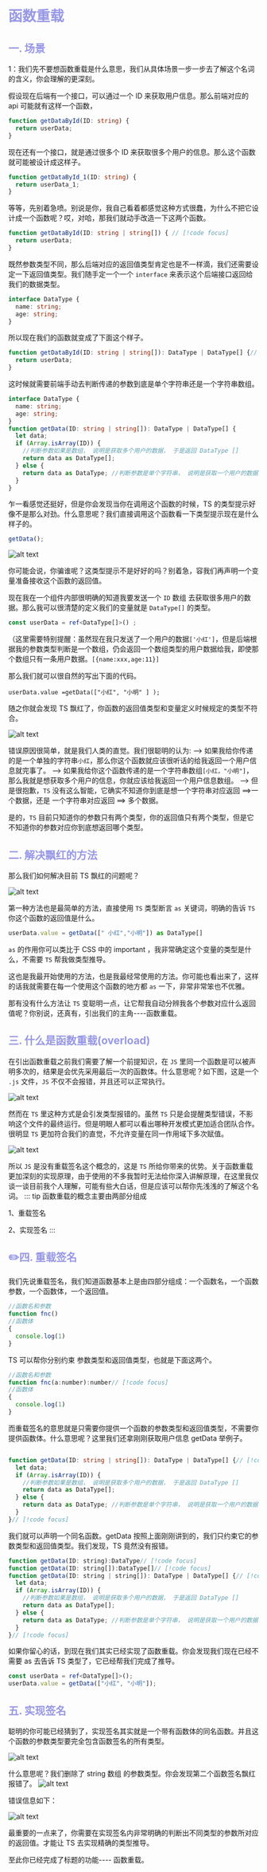 # <font color=#9898E5>函数重载</font>

## <font color=#9898E5>一. 场景</font>

1：我们先不要想函数重载是什么意思，我们从具体场景一步一步去了解这个名词的含义，你会理解的更深刻。

假设现在后端有一个接口，可以通过一个 ID 来获取用户信息。那么前端对应的 api 可能就有这样一个函数，

```ts
function getDataById(ID: string) {
  return userData;
}
```

现在还有一个接口，就是通过很多个 ID 来获取很多个用户的信息。那么这个函数就可能被设计成这样子。

```ts
function getDataById_1(ID: string) {
  return userData_1;
}
```

等等，先别着急喷。别说是你，我自己看着都感觉这种方式很蠢，为什么不把它设计成一个函数呢？哎，对哈，那我们就动手改造一下这两个函数。

```ts
function getDataById(ID: string | string[]) { // [!code focus]
  return userData;
}
```

既然参数类型不同，那么后端对应的返回值类型肯定也是不一样滴，我们还需要设定一下返回值类型。我们随手定一个一个 `interface` 来表示这个后端接口返回给我们的数据类型。

```ts
interface DataType {
  name: string;
  age: string;
}
```

所以现在我们的函数就变成了下面这个样子。

```ts
function getDataById(ID: string | string[]): DataType | DataType[] {// [!code focus]
  return userData;
}
```

这时候就需要前端手动去判断传递的参数到底是单个字符串还是一个字符串数组。

```ts
interface DataType {
  name: string;
  age: string;
}
function getData(ID: string | string[]): DataType | DataType[] {
  let data;
  if (Array.isArray(ID)) {
    //判断参数如果是数组， 说明是获取多个用户的数据， 于是返回 DataType []
    return data as DataType[];
  } else {
    return data as DataType; //判断参数是单个字符串， 说明是获取一个用户的数据， 于是返回 DataType
  }
}
```

乍一看感觉还挺好，但是你会发现当你在调用这个函数的时候，TS 的类型提示好像不是那么对劲。什么意思呢？我们直接调用这个函数看一下类型提示现在是什么样子的。

```ts
getData();
```

![alt text](/img/overload/Snipaste_2024-10-10_22-57-55.png)

你可能会说，你骗谁呢？这类型提示不是好好的吗？别着急，容我们再声明一个变量准备接收这个函数的返回值。

现在我在一个组件内部很明确的知道我要发送一个 `ID` 数组 去获取很多用户的数据。那么我可以很清楚的定义我们的变量就是 `DataType[]` 的类型。

```ts
const userData = ref<DataType[]>() ;
```

（这里需要特别提醒：虽然现在我只发送了一个用户的数据`['小红']`，但是后端根据我的参数类型判断是一个数组，仍会返回一个数组类型的用户数据给我，即使那个数组只有一条用户数据。`[{name:xxx,age:11}]`

那么我们就可以很自然的写出下面的代码。

`userData.value =getData(["小红", "小明" ] );`

随之你就会发现 TS 飘红了，你函数的返回值类型和变量定义时候规定的类型不符合。

![alt text](/img/overload/Snipaste_2024-10-10_22-57-56.png)

错误原因很简单，就是我们人类的直觉。我们很聪明的认为:
--> 如果我给你传递的是一个单独的字符串`小红`，那么你这个函数就应该很听话的给我返回一个用户信息就完事了。
--> 如果我给你这个函数传递的是一个字符串数组`[小红，"小明"]`，那么我就是想获取多个用户的信息，你就应该给我返回一个用户信息数组。
--> 但是很抱歉，`TS` 没有这么智能，它确实不知道你到底是想一个字符串对应返回 ==>一个数据，还是 一个字符串对应返回 ==> 多个数据。

是的，`TS` 目前只知道你的参数只有两个类型，你的返回值只有两个类型，但是它不知道你的参数对应你到底想返回哪个类型。

## <font color=#9898E5>二. 解决飘红的方法</font>

那么我们如何解决目前 TS 飘红的问题呢？

![alt text](/img/overload/Snipaste_2024-10-12_09-20-14.png)

第一种方法也是最简单的方法，直接使用 `TS` 类型断言 `as` 关键词，明确的告诉 `TS` 你这个函数的返回值是什么。

```js
userData.value = getData([" 小红","小明"]) as DataType[]
```

`as` 的作用你可以类比于 CSS 中的 important ，我非常确定这个变量的类型是什么，不需要 `TS` 帮我做类型推导。

这也是我最开始使用的方法，也是我最经常使用的方法。你可能也看出来了，这样的话我就需要在每一个使用这个函数的地方都 `as` 一下，非常非常笨也不优雅。

那有没有什么方法让 `TS` 变聪明一点，让它帮我自动分辨我各个参数对应什么返回值呢？你别说，还真有，引出我们的主角----函数重载。

## <font color=#9898E5>三. 什么是函数重载(overload)</font>

在引出函数重载之前我们需要了解一个前提知识，在 `JS` 里同一个函数是可以被声明多次的，结果是会优先采用最后一次的函数体。什么意思呢？如下图，这是一个 `.js` 文件，`JS` 不仅不会报错，并且还可以正常执行。

![alt text](/img/overload/Snipaste_2024-10-12_09-25-24.png)

然而在 `TS` 里这种方式是会引发类型报错的。虽然 `TS` 只是会提醒类型错误，不影响这个文件的最终运行。但是明眼人都可以看出哪种开发模式更加适合团队合作。很明显 `TS` 更加符合我们的直觉，不允许变量在同一作用域下多次赋值。

![alt text](/img/overload/Snipaste_2024-10-12_09-26-00.png)

所以 `JS` 是没有重载签名这个概念的，这是 `TS` 所给你带来的优势。关于函数重载更加深刻的实现原理，由于使用的不多我暂时无法给你深入讲解原理，在这里我仅谈一谈目前我个人理解，可能有些大白话，但是应该可以帮你先浅浅的了解这个名词。
::: tip 函数重载的概念主要由两部分组成

1、重载签名

2、实现签名
:::

## <font color=#9898E5>✏️四. 重载签名</font>

我们先说重载签名，我们知道函数基本上是由四部分组成：一个函数名，一个函数参数，一个函数体，一个返回值。

```js
//函数名和参数
function fnc()
//函数体
{
  console.log(1)
}
```

TS 可以帮你分别约束 参数类型和返回值类型，也就是下面这两个。

```js
//函数名和参数
function fnc(a:number):number// [!code focus]
//函数体
{
  console.log(1)
}
```

而重载签名的意思就是只需要你提供一个函数的参数类型和返回值类型，不需要你提供函数体。什么意思呢？这里我们还拿刚刚获取用户信息 getData 举例子。

```ts

function getData(ID: string | string[]): DataType | DataType[] {// [!code focus]
  let data;
  if (Array.isArray(ID)) {
    //判断参数如果是数组， 说明是获取多个用户的数据， 于是返回 DataType []
    return data as DataType[];
  } else {
    return data as DataType; //判断参数是单个字符串， 说明是获取一个用户的数据， 于是返回 DataType
  }
}// [!code focus]
```

我们就可以声明一个同名函数。getData 按照上面刚刚讲到的，我们只约束它的参数类型和返回值类型。我们发现，TS 竟然没有报错。

```js
function getData(ID: string):DataType// [!code focus]
function getData(ID: string[]):DataType[]// [!code focus]
function getData(ID: string | string[]): DataType | DataType[] {// [!code focus]
  let data;
  if (Array.isArray(ID)) {
    //判断参数如果是数组， 说明是获取多个用户的数据， 于是返回 DataType []
    return data as DataType[];
  } else {
    return data as DataType; //判断参数是单个字符串， 说明是获取一个用户的数据， 于是返回 DataType
  }
}// [!code focus]
```

如果你留心的话，到现在我们其实已经实现了函数重载。你会发现我们现在已经不需要 as 去告诉 TS 类型了，它已经帮我们完成了推导。

```ts
const userData = ref<DataType[]>();
userData.value = getData(["小红", "小明"]);
```

## <font color=#9898E5>五. 实现签名</font>

聪明的你可能已经猜到了，实现签名其实就是一个带有函数体的同名函数。并且这个函数的参数类型要完全包含函数签名的所有类型。

![alt text](/img/overload/Snipaste_2024-10-12_09-26-00.png)

什么意思呢？我们删除了 string 数组 的参数类型。你会发现第二个函数签名飘红报错了。
![alt text](/img/overload/Snipaste_2024-10-12_09-43-46.png)

错误信息如下：

![alt text](/img/overload/Snipaste_2024-10-12_09-44-08.png)

最重要的一点来了，你需要在实现签名内非常明确的判断出不同类型的参数所对应的返回值。才能让 TS 去实现精确的类型推导。

至此你已经完成了标题的功能---- 函数重载。
